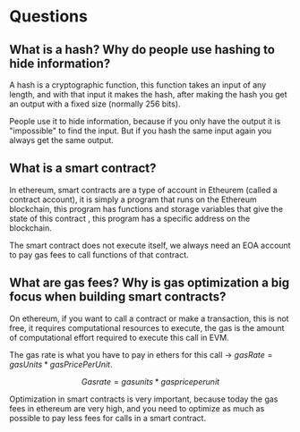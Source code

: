 # Questions
## What is a hash? Why do people use hashing to hide information?

A hash is a cryptographic function, this function takes an input of any length, and with that input it makes the hash, after making the hash you get an output with a fixed size (normally 256 bits). 

People use it to hide information, because if you only have the output it is "impossible" to find the input. But if you hash the same input again you always get the same output.

## What is a smart contract?

In ethereum, smart contracts are a type of account in Etheurem (called a contract account), it is simply a program that runs on the Ethereum blockchain, this program has functions and storage variables that give the state of this contract , this program has a specific address on the blockchain.  

The smart contract does not execute itself, we always need an EOA account to pay gas fees to call functions of that contract.

## What are gas fees? Why is gas optimization a big focus when building smart contracts?

On ethereum, if you want to call a contract or make a transaction, this is not free, it requires computational resources to execute, the gas is the amount of computational effort required to execute this call in EVM.

The gas rate is what you have to pay in ethers for this call &rarr; $gasRate = {gasUnits * gasPricePerUnit}$.
```math
{Gas rate = gas units * gas price per unit}
```

Optimization in smart contracts is very important, because today the gas fees in ethereum are very high, and you need to optimize as much as possible to pay less fees for calls in a smart contract.